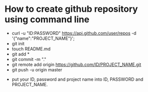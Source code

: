 How to create github repository using command line
==================================================
* curl -u "ID:PASSWORD" https://api.github.com/user/repos -d '{"name":"PROJECT_NAME"}';
* git init
* touch README.md
* git add *
* git commit -m "."
* git remote add origin https://github.com/ID/PROJECT_NAME.git
* git push -u origin master
+ put your ID, password and project name into ID, PASSWORD and PROJECT_NAME.

